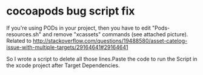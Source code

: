 # cocoapods bug script fix



If you're using PODs in your project, then you have to edit "Pods-resources.sh" and remove "xcassets" commands (see attached picture). 
Related to http://stackoverflow.com/questions/19488580/asset-catelog-issue-with-multiple-targets/29164641#29164641


So I wrote a script to delete all those lines.Paste the code to run the Script in the xcode project after Target Dependencies.


